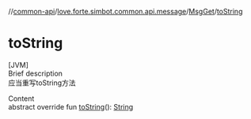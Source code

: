 //[common-api](../../index.md)/[love.forte.simbot.common.api.message](../index.md)/[MsgGet](index.md)/[toString](to-string.md)



# toString  
[JVM]  
Brief description  
应当重写toString方法  
  
  
Content  
abstract override fun [toString](to-string.md)(): [String](https://kotlinlang.org/api/latest/jvm/stdlib/kotlin/-string/index.html)  




